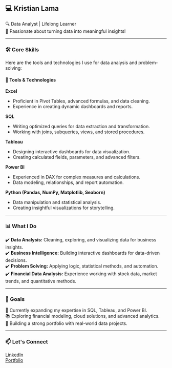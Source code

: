 ## 💻 Kristian Lama  
🔍 Data Analyst | Lifelong Learner  
🌟 Passionate about turning data into meaningful insights!  

---

### 🛠️ Core Skills
Here are the tools and technologies I use for data analysis and problem-solving:

#### 🧰 Tools & Technologies  
**Excel**  
- Proficient in Pivot Tables, advanced formulas, and data cleaning.  
- Experience in creating dynamic dashboards and reports.  

**SQL**  
- Writing optimized queries for data extraction and transformation.  
- Working with joins, subqueries, views, and stored procedures.  

**Tableau**  
- Designing interactive dashboards for data visualization.  
- Creating calculated fields, parameters, and advanced filters.  

**Power BI**  
- Experienced in DAX for complex measures and calculations.  
- Data modeling, relationships, and report automation.  

**Python (Pandas, NumPy, Matplotlib, Seaborn)**  
- Data manipulation and statistical analysis.  
- Creating insightful visualizations for storytelling.  

---

### 📊 What I Do
✔️ **Data Analysis:** Cleaning, exploring, and visualizing data for business insights.  
✔️ **Business Intelligence:** Building interactive dashboards for data-driven decisions.  
✔️ **Problem Solving:** Applying logic, statistical methods, and automation.  
✔️ **Financial Data Analysis:** Experience working with stock data, market trends, and quantitative methods.  

---

### 🌟 Goals
🚀 Currently expanding my expertise in SQL, Tableau, and Power BI.  
📚 Exploring financial modeling, cloud solutions, and advanced analytics.  
💼 Building a strong portfolio with real-world data projects.  

---

### 📫 Let's Connect
[LinkedIn](https://www.linkedin.com/in/kristian-lama-251aa3317/)  
[Portfolio](https://kl326.github.io/KristianLama.github.io/)  
